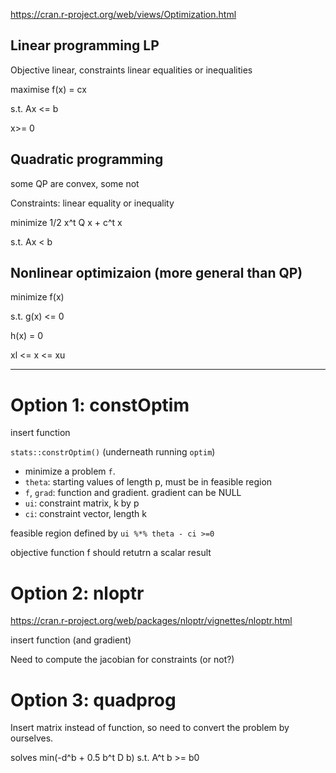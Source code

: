 https://cran.r-project.org/web/views/Optimization.html



## Linear programming LP

Objective linear, constraints linear equalities or inequalities

maximise f(x) = cx

s.t. Ax <= b

x>= 0

## Quadratic programming 

some QP are convex, some not

Constraints: linear equality or inequality 

minimize 1/2 x^t Q x + c^t x

s.t. Ax < b



## Nonlinear optimizaion  (more general than QP)

minimize f(x)

s.t. g(x) <= 0

h(x) = 0

xl <= x <= xu





-----

# Option 1: constOptim 

insert function

`stats::constrOptim()` (underneath running `optim`)

- minimize a problem `f`. 
- `theta`: starting values of length p, must be in feasible region
- `f`, `grad`: function and gradient. gradient can be NULL
- `ui`: constraint matrix, k by p
- `ci`: constraint vector, length k

feasible region defined by `ui %*% theta - ci >=0`

objective function f should retutrn a scalar result



# Option 2:  nloptr

https://cran.r-project.org/web/packages/nloptr/vignettes/nloptr.html

insert function (and gradient)

Need to compute the jacobian for constraints (or not?)









# Option 3: quadprog

Insert matrix instead of function, so need to convert the problem by ourselves.  

solves min(-d^b + 0.5 b^t D b) s.t. A^t b >= b0



























